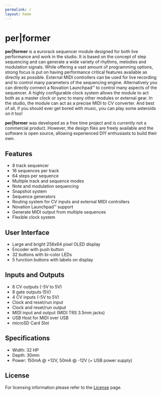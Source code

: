 ```yaml
---
permalink: /
layout: home
---
```


# per|former

**per\|former** is a eurorack sequencer module designed for both live performance and work in the studio. It is based on the concept of step sequencing and can generate a wide variety of rhythms, melodies and modulation signals. While offering a vast amount of programming options, strong focus is put on having performance critical features available as directly as possible. External MIDI controllers can be used for live recording and to control many parameters of the sequencing engine. Alternatively you can directly connect a Novation Launchpad&trade; to control many aspects of the sequencer. A highly configurable clock system allows the module to act both as a master clock or sync to many other modules or external gear. In the studio, the module can act as a precise MIDI to CV converter. And best of all, if you should ever get bored with music, you can play some asteroids on it too!

**per\|former** was developed as a free time project and is currently not a commercial product. However, the design files are freely available and the software is open source, allowing experienced DIY enthusiasts to build their own.

## Features

- 8 track sequencer
- 16 sequences per track
- 64 steps per sequence
- Multiple track and sequence modes
- Note and modulation sequencing
- Snapshot system
- Sequence generators
- Routing system for CV inputs and external MIDI controllers
- Novation Launchpad&trade; support
- Generate MIDI output from multiple sequences
- Flexible clock system

## User Interface

- Large and bright 256x64 pixel OLED display
- Encoder with push button
- 32 buttons with bi-color LEDs
- 5 function buttons with labels on display

## Inputs and Outputs

- 8 CV outputs (-5V to 5V)
- 8 gate outputs (5V)
- 4 CV inputs (-5V to 5V)
- Clock and reset/run input
- Clock and reset/run output
- MIDI input and output (MIDI TRS 3.5mm jacks)
- USB Host for MIDI over USB
- microSD Card Slot

## Specifications

- Width: 32 HP
- Depth: 30mm
- Power: 150mA @ +12V, 50mA @ -12V (+ USB power supply)


## License

For licensing information please refer to the [License](../license) page.
